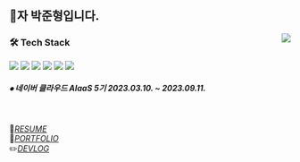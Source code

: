 ## 🐾자 박준형입니다.

<div>
   <img align='right' src="http://mazassumnida.wtf/api/v2/generate_badge?boj=pjh8616">
</div>

<div align='left'><h3><b>🛠 Tech Stack </b></h3>


   
<img src="https://img.shields.io/badge/JAVA-aa0000?style=flat-square&logo=Java&logoColor=white">
<img src="https://img.shields.io/badge/SpringBoot-79A84?logo=SpringBoot&logoColor=white">
<img src="https://img.shields.io/badge/JavaScript-F7DF1E?style=flat-square&logo=Javascript&logoColor=white">
<img src="https://img.shields.io/badge/TypeScript-007acc?style=flat-square&logo=Typescript&logoColor=white">
<img src="https://img.shields.io/badge/React-61DBFB?style=flat-square&logo=React&logoColor=white">
<img src="https://img.shields.io/badge/Oracle-F80000?style=flat-square&logo=Oracle&logoColor=white"/>
</p>
</div>

  <h5> ⦁ 네이버 클라우드 AIaaS 5기 2023.03.10. ~ 2023.09.11. </h5>




<br>

🎁<I>[RESUME](https://indecisive-waltz-b8d.notion.site/Junior-Backend-Developer-c25bac3217504d75bf553c34f9343928?pvs=4) </I> 
<br/>
🎈<I>[PORTFOLIO](https://indecisive-waltz-b8d.notion.site/JunHyeong-Park-b4e37f0d669a43939b6c237b96cea4f1?pvs=4)</I> <br/>
✏️<I>[DEVLOG](https://parkseryu.tistory.com/)</I>    
